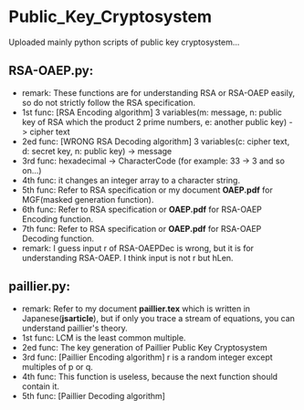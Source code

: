 # Public_Key_Cryptosystem
Uploaded mainly python scripts of public key cryptosystem...
## RSA-OAEP.py: 
- remark: These functions are for understanding RSA or RSA-OAEP easily, so do not strictly follow the RSA specification.
- 1st func: [RSA Encoding algorithm] 3 variables(m: message, n: public key of RSA which the product 2 prime numbers, e: another public key) -> cipher text
- 2ed func: [WRONG RSA Decoding algorithm] 3 variables(c: cipher text, d: secret key, n: public key) -> message
- 3rd func: hexadecimal -> CharacterCode (for example: 33 -> 3 and so on...)
- 4th func: it changes an integer array to a character string.
- 5th func: Refer to RSA specification or my document __OAEP.pdf__ for MGF(masked generation function). 
- 6th func: Refer to RSA specification or __OAEP.pdf__ for RSA-OAEP Encoding function.
- 7th func: Refer to RSA specification or __OAEP.pdf__ for RSA-OAEP Decoding function.
- remark: I guess input r of RSA-OAEPDec is wrong, but it is for understanding RSA-OAEP. I think input is not r but hLen.

## paillier.py:
- remark: Refer to my document __paillier.tex__ which is written in Japanese(__jsarticle__), but if only you trace a stream of equations, you can understand paillier's theory.
- 1st func: LCM is the least common multiple.
- 2ed func: The key generation of Paillier Public Key Cryptosystem
- 3rd func: [Paillier Encoding algorithm] r is a random integer except multiples of p or q.
- 4th func: This function is useless, because the next function should contain it.
- 5th func: [Paillier Decoding algorithm] 
